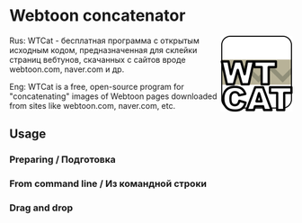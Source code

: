 # Webtoon concatenator

<img align="right" src="images/wtcat.png">

Rus: WTCat - бесплатная программа с открытым исходным кодом, предназначенная для склейки страниц вебтунов, скачанных с сайтов вроде webtoon.com, naver.com и др.

Eng: WTCat is a free, open-source program for "concatenating" images of Webtoon pages downloaded from sites like webtoon.com, naver.com, etc.

## Usage

### Preparing / Подготовка

### From command line / Из командной строки

### Drag and drop
